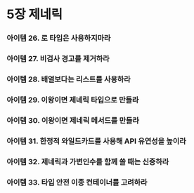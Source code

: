 # 5장 제네릭
### 아이템 26. 로 타입은 사용하지마라
### 아이템 27. 비검사 경고를 제거하라
### 아이템 28. 배열보다는 리스트를 사용하라
### 아이템 29. 이왕이면 제네릭 타입으로 만들라
### 아이템 30. 이왕이면 제네릭 메서드를 만들라
### 아이템 31. 한정적 와일드카드를 사용해 API 유연성을 높이라
### 아이템 32. 제네릭과 가변인수를 함께 쓸 때는 신중하라
### 아이템 33. 타입 안전 이종 컨테이너를 고려하라
